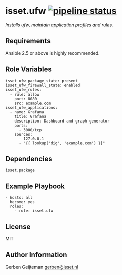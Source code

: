 isset.ufw [![pipeline status](https://gitlab.isset.nl/operations/isset.ufw/badges/master/pipeline.svg)](https://gitlab.isset.nl/operations/isset.ufw/commits/master)
=========

_Installs ufw, maintain application profiles and rules._

Requirements
------------

Ansible 2.5 or above is highly recommended.

Role Variables
--------------

    isset_ufw_package_state: present
    isset_ufw_firewall_state: enabled
    isset_ufw_rules:
      - rule: allow
        port: 8080
        src: example.com
    isset_ufw_applications:
      - name: Grafana
        title: Grafana
        description: Dashboard and graph generator
        ports:
          - 3000/tcp
        sources:
          - 127.0.0.1
          - "{{ lookup('dig', 'example.com') }}"
          
Dependencies
------------

    isset.package

Example Playbook
----------------

    - hosts: all
      become: yes
      roles:
        - role: isset.ufw

License
-------

MIT

Author Information
------------------

Gerben Geijteman <gerben@isset.nl>
